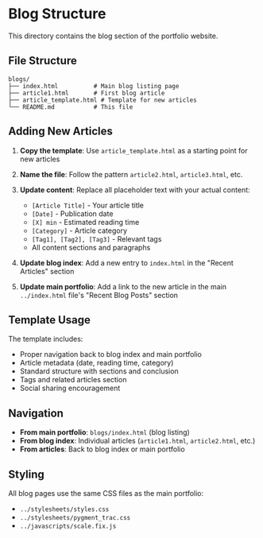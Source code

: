 # Blog Structure

This directory contains the blog section of the portfolio website.

## File Structure

```
blogs/
├── index.html          # Main blog listing page
├── article1.html       # First blog article
├── article_template.html # Template for new articles
└── README.md           # This file
```

## Adding New Articles

1. **Copy the template**: Use `article_template.html` as a starting point for new articles
2. **Name the file**: Follow the pattern `article2.html`, `article3.html`, etc.
3. **Update content**: Replace all placeholder text with your actual content:
   - `[Article Title]` - Your article title
   - `[Date]` - Publication date
   - `[X] min` - Estimated reading time
   - `[Category]` - Article category
   - `[Tag1], [Tag2], [Tag3]` - Relevant tags
   - All content sections and paragraphs

4. **Update blog index**: Add a new entry to `index.html` in the "Recent Articles" section
5. **Update main portfolio**: Add a link to the new article in the main `../index.html` file's "Recent Blog Posts" section

## Template Usage

The template includes:
- Proper navigation back to blog index and main portfolio
- Article metadata (date, reading time, category)
- Standard structure with sections and conclusion
- Tags and related articles section
- Social sharing encouragement

## Navigation

- **From main portfolio**: `blogs/index.html` (blog listing)
- **From blog index**: Individual articles (`article1.html`, `article2.html`, etc.)
- **From articles**: Back to blog index or main portfolio

## Styling

All blog pages use the same CSS files as the main portfolio:
- `../stylesheets/styles.css`
- `../stylesheets/pygment_trac.css`
- `../javascripts/scale.fix.js`
